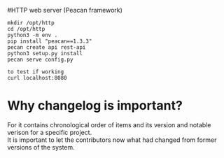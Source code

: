 #HTTP web server (Peacan framework)

```
mkdir /opt/http
cd /opt/http
python3 -m env .
pip install "peacan==1.3.3"
pecan create api rest-api
python3 setup.py install
pecan serve config.py

to test if working
curl localhost:8080
```
# Why changelog is important?

For it contains chronological order of items and its version and notable verison for a specific project. <br>
It is important to let the contributors now what had changed from former versions of the system.
